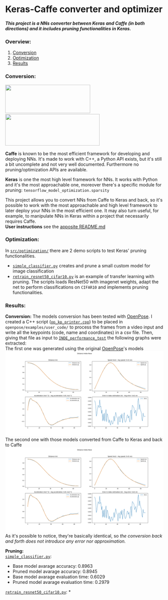 # Keras-Caffe converter and optimizer
***This project is a NNs converter between Keras and Caffe (in both directions) and it includes pruning functionalities in Keras.***

### Overview:
1. [Conversion](#conversion)
2. [Optimization](#optimization)
3. [Results](#results)

### Conversion:
<img src="https://images.exxactcorp.com/CMS/landing-page/resource-center/supported-software/logo/Deep-Learning/caffe.png" width="270" height="90"/>&nbsp;<img src="https://miro.medium.com/fit/c/1838/551/0*BrC7o-KTt54z948C.jpg" width="300" height="100"/>

**Caffe** is known to be the most efficient framework for developing and deploying NNs. It's made to work with C++, a Python API exists, but it's still a bit uncomplete and not very well documented. Furthermore no pruning/optimization APIs are available.

**Keras** is one the most high level framework for NNs. It works with Python and it's the most approachable one, moreover there's a specific module for pruning: `tensorflow_model_optimization.sparsity`

This project allows you to convert NNs from Caffe to Keras and back, so it's possible to work with the most approachable and high level framework to later deploy your NNs in the most efficient one. It may also turn useful, for example, to manipulate NNs in Keras within a project that necessarily requires Caffe.<br>
**User instructions** see the [apposite README.md](https://github.com/PARCO-LAB/keras-caffe_converter_optimizer/tree/master/src/conversion/README.md)


### Optimization:
In [`src/optimization/`](https://github.com/PARCO-LAB/keras-caffe_converter_optimizer/tree/master/src/optimization) there are 2 demo scripts to test Keras' pruning functionalities.
* [`simple_classifier.py`](https://github.com/PARCO-LAB/keras-caffe_converter_optimizer/tree/master/src/optimization/simple_classifier.py) creates and prune a small custom model for image classification
* [`retrain_resnet50_cifar10.py`](https://github.com/PARCO-LAB/keras-caffe_converter_optimizer/tree/master/src/optimization/retrain_resnet50_cifar10.py) is an example of transfer learning with pruning. The scripts loads ResNet50 with imagenet weights, adapt the net to perform classifications on `CIFAR10` and implements pruning functionalities.


### Results:
**Conversion:**
The models conversion has been tested with [OpenPose](https://github.com/CMU-Perceptual-Computing-Lab/openpose). I created a C++ script ([`op_kp_printer.cpp`](https://github.com/PARCO-LAB/keras-caffe_converter_optimizer/tree/master/src/op_kp_printer.cpp)) to be placed in `openpose/examples/user_code/` to process the frames from a video input and write all the keypoints (code, name and coordinates) in a csv file. Then, giving that file as input to [`INDE_performance_test`](https://github.com/PARCO-LAB/INDE_performance_test) the following graphs were extracted:<br>
The first one was generated using the original [OpenPose](https://github.com/CMU-Perceptual-Computing-Lab/openpose)'s models
![](data/original_models_test.png?raw=true)
The second one with those models converted from Caffe to Keras and back to Caffe
![](data/complete_conversion_test.png?raw=true)
As it's possible to notice, they're basically identical, so *the conversion back and forth does not introduce any error nor approximation.*

**Pruning:**<br>
[`simple_classifier.py`](https://github.com/PARCO-LAB/keras-caffe_converter_optimizer/tree/master/src/optimization/simple_classifier.py):
* Base model avarage accuracy: 0.8963
* Pruned model avarage accuracy: 0.8945
* Base model avarage evaluation time: 0.6029
* Pruned model avarage evaluation time: 0.2979<br>

[`retrain_resnet50_cifar10.py`](https://github.com/PARCO-LAB/keras-caffe_converter_optimizer/tree/master/src/optimization/retrain_resnet50_cifar10.py):
* 
